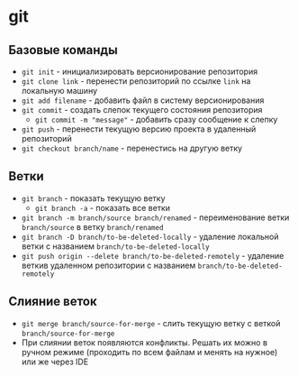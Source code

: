 # git

## Базовые команды

- `git init` - инициализировать версионирование репозитория
- `git clone link` - перенести репозиторий по ссылке `link` на локальную машину
- `git add filename` - добавить файл в систему версионирования
- `git commit` - создать слепок текущего состояния репозитория
  - `git commit -m "message"` - добавить сразу сообщение к слепку
- `git push` - перенести текущую версию проекта в удаленный репозиторий
- `git checkout branch/name` - перенестись на другую ветку

## Ветки

- `git branch` - показать текущую ветку
  - `git branch -a` - показать все ветки
- `git branch -m branch/source branch/renamed` - переименование ветки `branch/source` в ветку `branch/renamed`
- `git branch -D branch/to-be-deleted-locally` - удаление локальной ветки с названием `branch/to-be-deleted-locally`
- `git push origin --delete branch/to-be-deleted-remotely` - удаление веткив удаленном репозитории с названием `branch/to-be-deleted-remotely`

## Слияние веток

- `git merge branch/source-for-merge` - слить текущую ветку с веткой `branch/source-for-merge`
- При слиянии веток появляются конфликты. Решать их можно в ручном режиме (проходить по всем файлам и менять на нужное) или же через IDE
